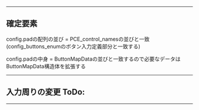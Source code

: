 ***
## 確定要素
config.padの配列の並び = PCE_control_namesの並びと一致  
(config_buttons_enumのボタン入力定義部分と一致する)  

config.padの中身       = ButtonMapDataの並びと一致するので必要なデータは  
ButtonMapData構造体を拡張する

***
## 入力周りの変更 ToDo:

***
